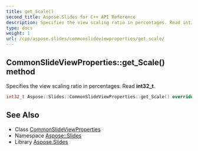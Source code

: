 ```yaml
---
title: get_Scale()
second_title: Aspose.Slides for C++ API Reference
description: Specifies the view scaling ratio in percentages. Read int32_t.
type: docs
weight: 1
url: /cpp/aspose.slides/commonslideviewproperties/get_scale/
---
```

## CommonSlideViewProperties::get_Scale() method


Specifies the view scaling ratio in percentages. Read **int32_t**.

```cpp
int32_t Aspose::Slides::CommonSlideViewProperties::get_Scale() override
```


## See Also

* Class [CommonSlideViewProperties](./)
* Namespace [Aspose::Slides](../)
* Library [Aspose.Slides](../../)